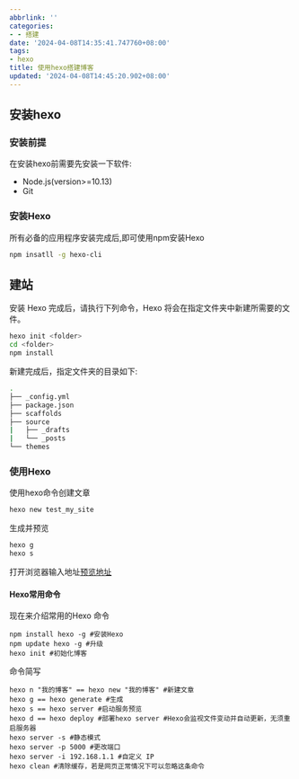 ```yaml
---
abbrlink: ''
categories:
- - 搭建
date: '2024-04-08T14:35:41.747760+08:00'
tags:
- hexo
title: 使用hexo搭建博客
updated: '2024-04-08T14:45:20.902+08:00'
---
```

## 安装hexo

### 安装前提

在安装hexo前需要先安装一下软件:

* Node.js(version>=10.13)
* Git

### 安装Hexo

所有必备的应用程序安装完成后,即可使用npm安装Hexo

```bash
npm insatll -g hexo-cli
```

## 建站

安装 Hexo 完成后，请执行下列命令，Hexo 将会在指定文件夹中新建所需要的文件。

```bash
hexo init <folder>
cd <folder>
npm install
```

新建完成后，指定文件夹的目录如下:

```bash
.
├── _config.yml
├── package.json
├── scaffolds
├── source
|   ├── _drafts
|   └── _posts
└── themes
```

### 使用Hexo

使用hexo命令创建文章

```bash
hexo new test_my_site
```

生成并预览

```bash
hexo g
hexo s
```

打开浏览器输入地址[预览地址](http://localhost:4000)

#### Hexo常用命令

现在来介绍常用的Hexo 命令

```
npm install hexo -g #安装Hexo
npm update hexo -g #升级
hexo init #初始化博客
```

命令简写

```
hexo n "我的博客" == hexo new "我的博客" #新建文章
hexo g == hexo generate #生成
hexo s == hexo server #启动服务预览
hexo d == hexo deploy #部署hexo server #Hexo会监视文件变动并自动更新，无须重启服务器
hexo server -s #静态模式
hexo server -p 5000 #更改端口
hexo server -i 192.168.1.1 #自定义 IP
hexo clean #清除缓存，若是网页正常情况下可以忽略这条命令
```
